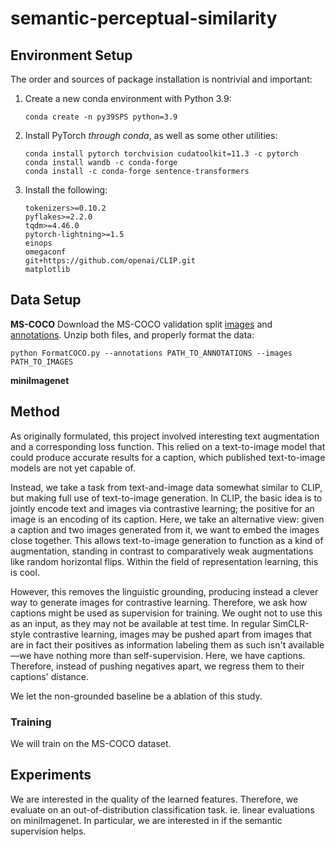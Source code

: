 # semantic-perceptual-similarity

## Environment Setup
The order and sources of package installation is nontrivial and important:
1. Create a new conda environment with Python 3.9:
    ```
    conda create -n py39SPS python=3.9
    ```
2. Install PyTorch _through conda_, as well as some other utilities:
    ```
    conda install pytorch torchvision cudatoolkit=11.3 -c pytorch
    conda install wandb -c conda-forge
    conda install -c conda-forge sentence-transformers
    ```
3. Install the following:
    ```
    tokenizers>=0.10.2
    pyflakes>=2.2.0
    tqdm>=4.46.0
    pytorch-lightning>=1.5
    einops
    omegaconf
    git+https://github.com/openai/CLIP.git
    matplotlib
    ```

## Data Setup
**MS-COCO**
Download the MS-COCO validation split [images](http://images.cocodataset.org/zips/val2014.zip) and [annotations](http://images.cocodataset.org/annotations/annotations_trainval2014.zip). Unzip both files, and properly format the data:
```
python FormatCOCO.py --annotations PATH_TO_ANNOTATIONS --images PATH_TO_IMAGES
```

**miniImagenet**

## Method
As originally formulated, this project involved interesting text augmentation and a corresponding loss function. This relied on a text-to-image model that could produce accurate results for a caption, which published text-to-image models are not yet capable of.

Instead, we take a task from text-and-image data somewhat similar to CLIP, but making full use of text-to-image generation. In CLIP, the basic idea is to jointly encode text and images via contrastive learning; the positive for an image is an encoding of its caption. Here, we take an alternative view: given a caption and two images generated from it, we want to embed the images close together. This allows text-to-image generation to function as a kind of augmentation, standing in contrast to comparatively weak augmentations like random horizontal flips. Within the field of representation learning, this is cool.

However, this removes the linguistic grounding, producing instead a clever way to generate images for contrastive learning. Therefore, we ask how captions might be used as supervision for training. We ought not to use this as an input, as they may not be available at test time. In regular SimCLR-style contrastive learning, images may be pushed apart from images that are in fact their positives as information labeling them as such isn't available—we have nothing more than self-supervision. Here, we have captions. Therefore, instead of pushing negatives apart, we regress them to their captions' distance.

We let the non-grounded baseline be a ablation of this study.

### Training
We will train on the MS-COCO dataset.

## Experiments
We are interested in the quality of the learned features. Therefore, we evaluate on an out-of-distribution classification task. ie. linear evaluations on miniImagenet. In particular, we are interested in if the semantic supervision helps.

